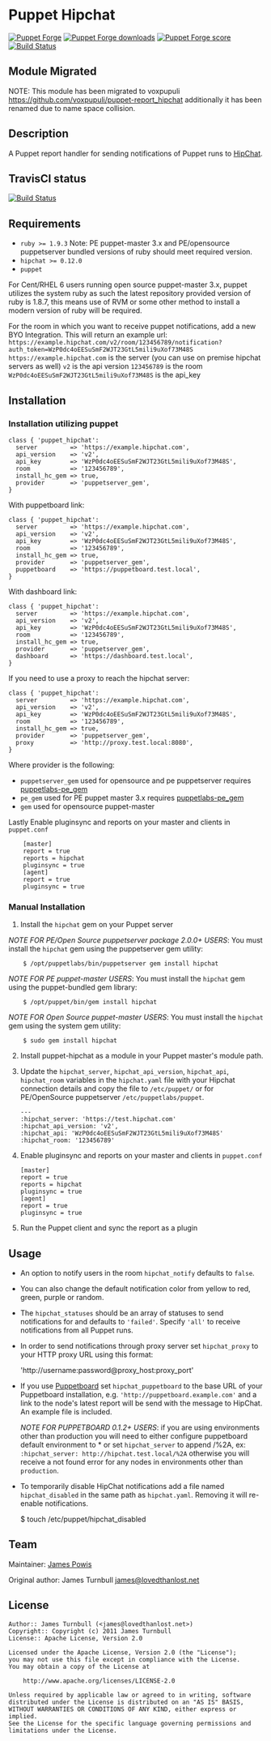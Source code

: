 # Puppet Hipchat

[![Puppet Forge](http://img.shields.io/puppetforge/v/jamtur01/puppet_hipchat.svg)](https://forge.puppetlabs.com/jamtur01/puppet_hipchat)
[![Puppet Forge downloads](https://img.shields.io/puppetforge/dt/jamtur01/puppet_hipchat.svg)](https://forge.puppetlabs.com/jamtur01/puppet_hipchat)
[![Puppet Forge score](https://img.shields.io/puppetforge/f/jamtur01/puppet_hipchat.svg)](https://forge.puppetlabs.com/jamtur01/puppet_hipchat)
[![Build Status](https://travis-ci.org/jamtur01/puppet-hipchat.svg?branch=master)](https://travis-ci.org/jamtur01/puppet-hipchat)

## Module Migrated

NOTE: This module has been migrated to voxpupuli https://github.com/voxpupuli/puppet-report_hipchat additionally it has been renamed due to name space collision.

## Description

A Puppet report handler for sending notifications of Puppet runs to [HipChat](http://www.hipchat.com).

## TravisCI status

[![Build Status](https://travis-ci.org/jamtur01/puppet-hipchat.svg?branch=master)](https://travis-ci.org/jamtur01/puppet-hipchat)

## Requirements

* `ruby >= 1.9.3` Note: PE puppet-master 3.x and PE/opensource puppetserver bundled versions of ruby should meet required version.
* `hipchat >= 0.12.0`
* `puppet`

For Cent/RHEL 6 users running open source puppet-master 3.x, puppet utilizes the system ruby as such the latest repository provided version of ruby is 1.8.7, this means use of RVM or some other method to install a modern version of ruby will be required.

For the room in which you want to receive puppet notifications, add a new BYO Integration. This will return an example url: `https://example.hipchat.com/v2/room/123456789/notification?auth_token=WzP0dc4oEESuSmF2WJT23GtL5mili9uXof73M48S`
        `https://example.hipchat.com` is the server (you can use on premise hipchat servers as well)
        `v2` is the api version
        `123456789` is the room
        `WzP0dc4oEESuSmF2WJT23GtL5mili9uXof73M48S` is the api_key

## Installation

### Installation utilizing puppet

```puppet
class { 'puppet_hipchat':
  server         => 'https://example.hipchat.com',
  api_version    => 'v2',
  api_key        => 'WzP0dc4oEESuSmF2WJT23GtL5mili9uXof73M48S',
  room           => '123456789',
  install_hc_gem => true,
  provider       => 'puppetserver_gem',
}
```

With puppetboard link: 

```puppet
class { 'puppet_hipchat':
  server         => 'https://example.hipchat.com',
  api_version    => 'v2',
  api_key        => 'WzP0dc4oEESuSmF2WJT23GtL5mili9uXof73M48S',
  room           => '123456789',
  install_hc_gem => true,
  provider       => 'puppetserver_gem',
  puppetboard    => 'https://puppetboard.test.local',
}
```

With dashboard link:

```puppet
class { 'puppet_hipchat':
  server         => 'https://example.hipchat.com',
  api_version    => 'v2',
  api_key        => 'WzP0dc4oEESuSmF2WJT23GtL5mili9uXof73M48S',
  room           => '123456789',
  install_hc_gem => true,
  provider       => 'puppetserver_gem',
  dashboard      => 'https://dashboard.test.local',
}
```

If you need to use a proxy to reach the hipchat server:

```puppet
class { 'puppet_hipchat':
  server         => 'https://example.hipchat.com',
  api_version    => 'v2',
  api_key        => 'WzP0dc4oEESuSmF2WJT23GtL5mili9uXof73M48S',
  room           => '123456789',
  install_hc_gem => true,
  provider       => 'puppetserver_gem',
  proxy          => 'http://proxy.test.local:8080',
}
```

Where provider is the following:
* `puppetserver_gem` used for opensource and pe puppetserver requires [puppetlabs-pe_gem](https://forge.puppet.com/puppetlabs/puppetserver_gem)
* `pe_gem` used for PE puppet master 3.x requires [puppetlabs-pe_gem](https://forge.puppet.com/puppetlabs/pe_gem)
* `gem` used for opensource puppet-master 

Lastly Enable pluginsync and reports on your master and clients in `puppet.conf`

        [master]
        report = true
        reports = hipchat
        pluginsync = true
        [agent]
        report = true
        pluginsync = true

### Manual Installation

1.  Install the `hipchat` gem on your Puppet server

*NOTE FOR PE/Open Source puppetserver package 2.0.0+ USERS*:  You must install the `hipchat` gem using the
puppetserver gem utility:

        $ /opt/puppetlabs/bin/puppetserver gem install hipchat

*NOTE FOR PE puppet-master USERS*: You must install the `hipchat` gem using the
puppet-bundled gem library:

        $ /opt/puppet/bin/gem install hipchat
        
*NOTE FOR Open Source puppet-master USERS*: You must install the `hipchat` gem using the system gem utility:
        
        $ sudo gem install hipchat


2.  Install puppet-hipchat as a module in your Puppet master's module
    path.

3.  Update the `hipchat_server`, `hipchat_api_version`, `hipchat_api`, `hipchat_room` variables in the
    `hipchat.yaml` file with your Hipchat connection details and copy
    the file to `/etc/puppet/` or for PE/OpenSource puppetserver
    `/etc/puppetlabs/puppet`.
        
        ---
        :hipchat_server: 'https://test.hipchat.com'
        :hipchat_api_version: 'v2',
        :hipchat_api: 'WzP0dc4oEESuSmF2WJT23GtL5mili9uXof73M48S'
        :hipchat_room: '123456789'
        

4.  Enable pluginsync and reports on your master and clients in `puppet.conf`

        [master]
        report = true
        reports = hipchat
        pluginsync = true
        [agent]
        report = true
        pluginsync = true

6.  Run the Puppet client and sync the report as a plugin

Usage
-----

* An option to notify users in the room `hipchat_notify` defaults to
  `false`.

* You can also change the default notification color from yellow to red,
  green, purple or random.

* The `hipchat_statuses` should be an array of statuses to send
  notifications for and defaults to `'failed'`. Specify `'all'` to
  receive notifications from all Puppet runs.

* In order to send notifications through proxy server set
  `hipchat_proxy` to your HTTP proxy URL using this format:

    'http://username:password@proxy_host:proxy_port'

* If you use [Puppetboard](https://github.com/nedap/puppetboard) set
  `hipchat_puppetboard` to the base URL of your Puppetboard
  installation, e.g. `'http://puppetboard.example.com'` and a link to the
  node's latest report will be send with the message to HipChat. An
  example file is included.

  *NOTE FOR PUPPETBOARD 0.1.2+ USERS*: if you are using environments other than production
  you will need to either configure puppetboard default environment to * or set `hipchat_server`
  to append /%2A, ex: `:hipchat_server: http://hipchat.test.local/%2A` otherwise you will receive
  a not found error for any nodes in environments other than `production`.

* To temporarily disable HipChat notifications add a file named
  `hipchat_disabled` in the same path as `hipchat.yaml`. Removing it
  will re-enable notifications.

    $ touch /etc/puppet/hipchat_disabled

Team
----

Maintainer: [James Powis](https://github.com/james-powis)

Original author: James Turnbull <james@lovedthanlost.net>

License
-------

    Author:: James Turnbull (<james@lovedthanlost.net>)
    Copyright:: Copyright (c) 2011 James Turnbull
    License:: Apache License, Version 2.0

    Licensed under the Apache License, Version 2.0 (the "License");
    you may not use this file except in compliance with the License.
    You may obtain a copy of the License at

        http://www.apache.org/licenses/LICENSE-2.0

    Unless required by applicable law or agreed to in writing, software
    distributed under the License is distributed on an "AS IS" BASIS,
    WITHOUT WARRANTIES OR CONDITIONS OF ANY KIND, either express or implied.
    See the License for the specific language governing permissions and
    limitations under the License.
